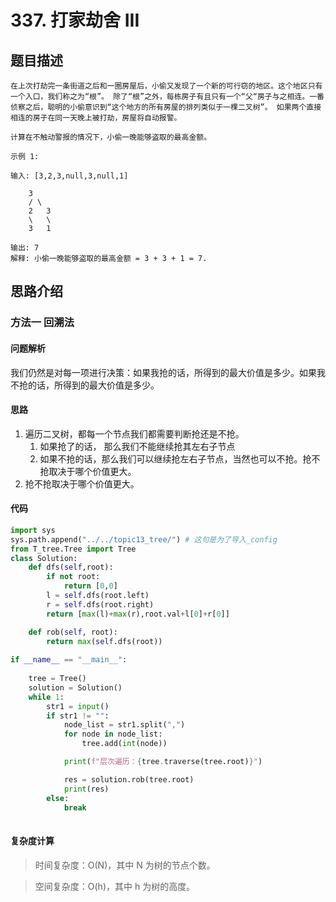 #   337. 打家劫舍 III

## 题目描述

   
    在上次打劫完一条街道之后和一圈房屋后，小偷又发现了一个新的可行窃的地区。这个地区只有一个入口，我们称之为“根”。 除了“根”之外，每栋房子有且只有一个“父“房子与之相连。一番侦察之后，聪明的小偷意识到“这个地方的所有房屋的排列类似于一棵二叉树”。 如果两个直接相连的房子在同一天晚上被打劫，房屋将自动报警。

    计算在不触动警报的情况下，小偷一晚能够盗取的最高金额。

    示例 1:

    输入: [3,2,3,null,3,null,1]

        3
        / \
        2   3
        \   \ 
        3   1

    输出: 7 
    解释: 小偷一晚能够盗取的最高金额 = 3 + 3 + 1 = 7.

## 思路介绍

### 方法一 回溯法

#### 问题解析

我们仍然是对每一项进行决策：如果我抢的话，所得到的最大价值是多少。如果我不抢的话，所得到的最大价值是多少。

#### 思路

1. 遍历二叉树，都每一个节点我们都需要判断抢还是不抢。
   1. 如果抢了的话， 那么我们不能继续抢其左右子节点
   2. 如果不抢的话，那么我们可以继续抢左右子节点，当然也可以不抢。抢不抢取决于哪个价值更大。      
2. 抢不抢取决于哪个价值更大。
   
#### 代码

```python
import sys
sys.path.append("../../topic13_tree/") # 这句是为了导入_config
from T_tree.Tree import Tree
class Solution:
    def dfs(self,root):
        if not root:
            return [0,0]
        l = self.dfs(root.left)
        r = self.dfs(root.right)
        return [max(l)+max(r),root.val+l[0]+r[0]]

    def rob(self, root):
        return max(self.dfs(root))
        
if __name__ == "__main__":
    
    tree = Tree()
    solution = Solution()
    while 1:
        str1 = input()
        if str1 != "":
            node_list = str1.split(",")
            for node in node_list:
                tree.add(int(node))

            print(f"层次遍历：{tree.traverse(tree.root)}")

            res = solution.rob(tree.root)
            print(res)
        else:
            break
    
```



#### 复杂度计算

> 时间复杂度：O(N)，其中 N 为树的节点个数。

> 空间复杂度：O(h)，其中 h 为树的高度。
